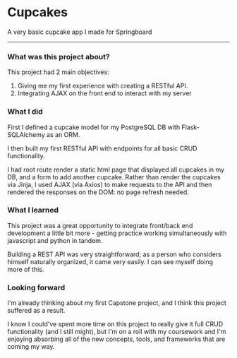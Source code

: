 # Cupcakes  

A very basic cupcake app I made for Springboard 

***  

### What was this project about?  

This project had 2 main objectives:
1. Giving me my first experience with creating a RESTful API. 
2. Integrating AJAX on the front end to interact with my server  

### What I did  

First I defined a cupcake model for my PostgreSQL DB with Flask-SQLAlchemy as an ORM.  

I then built my first RESTful API with endpoints for all basic CRUD functionality.  

I had root route render a static html page that displayed all cupcakes in my DB, and a form to add another cupcake. Rather than render the cupcakes via Jinja, I used AJAX (via Axios) to make requests to the API and then rendered the responses on the DOM: no page refresh needed. 

### What I learned  

This project was a great opportunity to integrate front/back end development a little bit more - getting practice working simultaneously with javascript and python in tandem.  

Building a REST API was very straightforward; as a person who considers himself naturally organized, it came very easily. I can see myself doing more of this.  

### Looking forward  

I'm already thinking about my first Capstone project, and I think this project suffered as a result.  

I know  I could've spent more time on this project to really give it full CRUD functionality (and I still might), but I'm on a roll with my coursework and I'm enjoying absorbing all of the new concepts, tools, and frameworks that are coming my way.  
